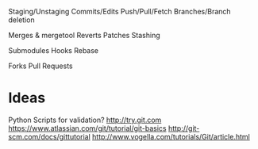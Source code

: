 Staging/Unstaging
Commits/Edits
Push/Pull/Fetch
Branches/Branch deletion

Merges & mergetool
Reverts
Patches
Stashing


Submodules
Hooks
Rebase

Forks
Pull Requests

Ideas
=====

Python Scripts for validation?
http://try.git.com
https://www.atlassian.com/git/tutorial/git-basics
http://git-scm.com/docs/gittutorial
http://www.vogella.com/tutorials/Git/article.html